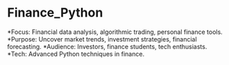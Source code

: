 # Finance_Python
*Focus: Financial data analysis, algorithmic trading, personal finance tools. 
*Purpose: Uncover market trends, investment strategies, financial forecasting. 
*Audience: Investors, finance students, tech enthusiasts. 
*Tech: Advanced Python techniques in finance.
